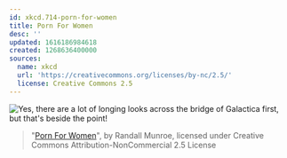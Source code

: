 ```yaml
---
id: xkcd.714-porn-for-women
title: Porn For Women
desc: ''
updated: 1616186984618
created: 1268636400000
sources:
  name: xkcd
  url: 'https://creativecommons.org/licenses/by-nc/2.5/'
  license: Creative Commons 2.5
---
```

![Yes, there are a lot of longing looks across the bridge of Galactica first, but that's beside the point!](https://imgs.xkcd.com/comics/porn_for_women.png)
> "[Porn For Women](https://xkcd.com/714/)", by Randall Munroe, licensed under Creative Commons Attribution-NonCommercial 2.5 License
